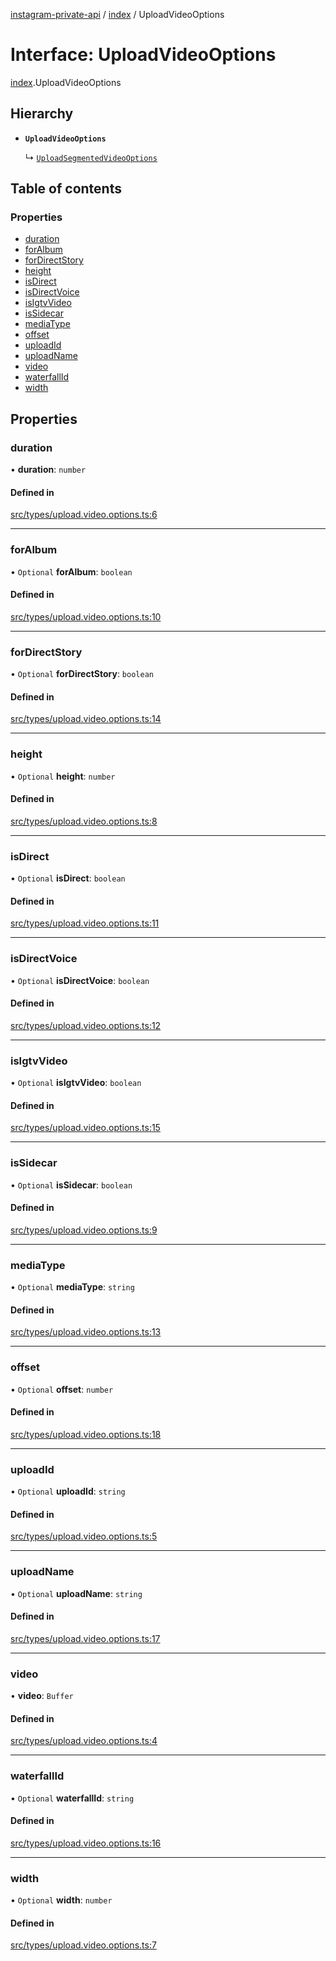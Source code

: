 [instagram-private-api](../../README.md) / [index](../../modules/index.md) / UploadVideoOptions

# Interface: UploadVideoOptions

[index](../../modules/index.md).UploadVideoOptions

## Hierarchy

- **`UploadVideoOptions`**

  ↳ [`UploadSegmentedVideoOptions`](UploadSegmentedVideoOptions.md)

## Table of contents

### Properties

- [duration](UploadVideoOptions.md#duration)
- [forAlbum](UploadVideoOptions.md#foralbum)
- [forDirectStory](UploadVideoOptions.md#fordirectstory)
- [height](UploadVideoOptions.md#height)
- [isDirect](UploadVideoOptions.md#isdirect)
- [isDirectVoice](UploadVideoOptions.md#isdirectvoice)
- [isIgtvVideo](UploadVideoOptions.md#isigtvvideo)
- [isSidecar](UploadVideoOptions.md#issidecar)
- [mediaType](UploadVideoOptions.md#mediatype)
- [offset](UploadVideoOptions.md#offset)
- [uploadId](UploadVideoOptions.md#uploadid)
- [uploadName](UploadVideoOptions.md#uploadname)
- [video](UploadVideoOptions.md#video)
- [waterfallId](UploadVideoOptions.md#waterfallid)
- [width](UploadVideoOptions.md#width)

## Properties

### duration

• **duration**: `number`

#### Defined in

[src/types/upload.video.options.ts:6](https://github.com/Nerixyz/instagram-private-api/blob/0e0721c/src/types/upload.video.options.ts#L6)

___

### forAlbum

• `Optional` **forAlbum**: `boolean`

#### Defined in

[src/types/upload.video.options.ts:10](https://github.com/Nerixyz/instagram-private-api/blob/0e0721c/src/types/upload.video.options.ts#L10)

___

### forDirectStory

• `Optional` **forDirectStory**: `boolean`

#### Defined in

[src/types/upload.video.options.ts:14](https://github.com/Nerixyz/instagram-private-api/blob/0e0721c/src/types/upload.video.options.ts#L14)

___

### height

• `Optional` **height**: `number`

#### Defined in

[src/types/upload.video.options.ts:8](https://github.com/Nerixyz/instagram-private-api/blob/0e0721c/src/types/upload.video.options.ts#L8)

___

### isDirect

• `Optional` **isDirect**: `boolean`

#### Defined in

[src/types/upload.video.options.ts:11](https://github.com/Nerixyz/instagram-private-api/blob/0e0721c/src/types/upload.video.options.ts#L11)

___

### isDirectVoice

• `Optional` **isDirectVoice**: `boolean`

#### Defined in

[src/types/upload.video.options.ts:12](https://github.com/Nerixyz/instagram-private-api/blob/0e0721c/src/types/upload.video.options.ts#L12)

___

### isIgtvVideo

• `Optional` **isIgtvVideo**: `boolean`

#### Defined in

[src/types/upload.video.options.ts:15](https://github.com/Nerixyz/instagram-private-api/blob/0e0721c/src/types/upload.video.options.ts#L15)

___

### isSidecar

• `Optional` **isSidecar**: `boolean`

#### Defined in

[src/types/upload.video.options.ts:9](https://github.com/Nerixyz/instagram-private-api/blob/0e0721c/src/types/upload.video.options.ts#L9)

___

### mediaType

• `Optional` **mediaType**: `string`

#### Defined in

[src/types/upload.video.options.ts:13](https://github.com/Nerixyz/instagram-private-api/blob/0e0721c/src/types/upload.video.options.ts#L13)

___

### offset

• `Optional` **offset**: `number`

#### Defined in

[src/types/upload.video.options.ts:18](https://github.com/Nerixyz/instagram-private-api/blob/0e0721c/src/types/upload.video.options.ts#L18)

___

### uploadId

• `Optional` **uploadId**: `string`

#### Defined in

[src/types/upload.video.options.ts:5](https://github.com/Nerixyz/instagram-private-api/blob/0e0721c/src/types/upload.video.options.ts#L5)

___

### uploadName

• `Optional` **uploadName**: `string`

#### Defined in

[src/types/upload.video.options.ts:17](https://github.com/Nerixyz/instagram-private-api/blob/0e0721c/src/types/upload.video.options.ts#L17)

___

### video

• **video**: `Buffer`

#### Defined in

[src/types/upload.video.options.ts:4](https://github.com/Nerixyz/instagram-private-api/blob/0e0721c/src/types/upload.video.options.ts#L4)

___

### waterfallId

• `Optional` **waterfallId**: `string`

#### Defined in

[src/types/upload.video.options.ts:16](https://github.com/Nerixyz/instagram-private-api/blob/0e0721c/src/types/upload.video.options.ts#L16)

___

### width

• `Optional` **width**: `number`

#### Defined in

[src/types/upload.video.options.ts:7](https://github.com/Nerixyz/instagram-private-api/blob/0e0721c/src/types/upload.video.options.ts#L7)
